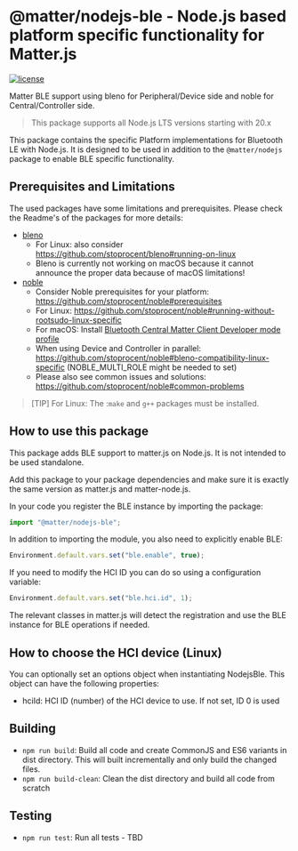 # @matter/nodejs-ble - Node.js based platform specific functionality for Matter.js

[![license](https://img.shields.io/badge/license-Apache2-green.svg?style=flat)](https://raw.githubusercontent.com/mfucci/node-matter/master/LICENSE) 

Matter BLE support using bleno for Peripheral/Device side and noble for Central/Controller side.

> This package supports all Node.js LTS versions starting with 20.x

This package contains the specific Platform implementations for Bluetooth LE with Node.js. It is designed to be used in addition to the `@matter/nodejs` package to enable BLE specific functionality.

## Prerequisites and Limitations

The used packages have some limitations and prerequisites. Please check the Readme's of the packages for more details:
* [bleno](https://github.com/abandonware/bleno#readme)
  * For Linux: also consider https://github.com/stoprocent/bleno#running-on-linux
  * Bleno is currently not working on macOS because it cannot announce the proper data because of macOS limitations!
* [noble](https://github.com/abandonware/noble#readme)
  * Consider Noble prerequisites for your platform: https://github.com/stoprocent/noble#prerequisites
  * For Linux: https://github.com/stoprocent/noble#running-without-rootsudo-linux-specific
  * For macOS: Install [Bluetooth Central Matter Client Developer mode profile](../../docs/TROUBLESHOOTING.md#bluetooth-and-macos)
  * When using Device and Controller in parallel: https://github.com/stoprocent/noble#bleno-compatibility-linux-specific (NOBLE_MULTI_ROLE might be needed to set)
  * Please also see common issues and solutions: https://github.com/stoprocent/noble#common-problems


> [TIP] For Linux: The :`make` and `g++` packages must be installed.

## How to use this package
This package adds BLE support to matter.js on Node.js. It is not intended to be used standalone.

Add this package to your package dependencies and make sure it is exactly the same version as matter.js and matter-node.js.

In your code you register the BLE instance by importing the package:

```ts
import "@matter/nodejs-ble";
```

In addition to importing the module, you also need to explicitly enable BLE:

```ts
Environment.default.vars.set("ble.enable", true);
```

If you need to modify the HCI ID you can do so using a configuration variable:

```ts
Environment.default.vars.set("ble.hci.id", 1);
```

The relevant classes in matter.js will detect the registration and use the BLE instance for BLE operations if needed.

## How to choose the HCI device (Linux)

You can optionally set an options object when instantiating NodejsBle.  This object can have the following properties:
* hciId: HCI ID (number) of the HCI device to use. If not set, ID 0 is used

## Building

* `npm run build`: Build all code and create CommonJS and ES6 variants in dist directory. This will built incrementally and only build the changed files.
* `npm run build-clean`: Clean the dist directory and build all code from scratch

## Testing

* `npm run test`: Run all tests - TBD
